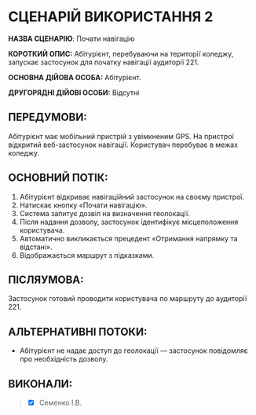# СЦЕНАРІЙ ВИКОРИСТАННЯ 2

**НАЗВА СЦЕНАРІЮ**:	Почати навігацію

**КОРОТКИЙ ОПИС:** Абітурієнт, перебуваючи на території коледжу, запускає застосунок для початку навігації аудиторії 221.

**ОСНОВНА ДІЙОВА ОСОБА:** Абітурієнт.

**ДРУГОРЯДНІ ДІЙОВІ ОСОБИ:** Відсутні

## ПЕРЕДУМОВИ:

Абітурієнт має мобільний пристрій з увімкненим GPS.
На пристрої відкритий веб-застосунок навігації.
Користувач перебуває в межах коледжу.

## ОСНОВНИЙ ПОТІК:
1.	Абітурієнт відкриває навігаційний застосунок на своєму пристрої.
2.	Натискає кнопку «Почати навігацію».
3.	Система запитує дозвіл на визначення геолокації.
4.	Після надання дозволу, застосунок ідентифікує місцеположення користувача.
5.	Автоматично викликається прецедент «Отримання напрямку та відстані».
6.	Відображається маршрут з підказками.

## ПІСЛЯУМОВА:

Застосунок готовий проводити користувача по маршруту до аудиторії 221.

## АЛЬТЕРНАТИВНІ ПОТОКИ:

* Абітурієнт не надає доступ до геолокації — застосунок повідомляє про необхідність дозволу.

## ВИКОНАЛИ:
>- [x] Семенко І.В.
